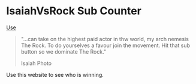 # IsaiahVsRock Sub Counter
[Use](https://infinity-atom.github.io/IsaiahVsRock/)

> "...can take on the highest paid actor in thw world, my arch nemesis The Rock. To do yourselves a favour join the movement. Hit that sub button so we dominate The Rock."
> 
> Isaiah Photo

Use this website to see who is winning.
